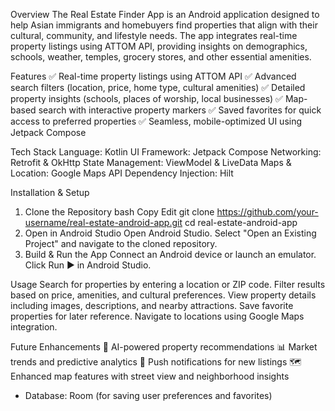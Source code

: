 Overview
The Real Estate Finder App is an Android application designed to help Asian immigrants and homebuyers find properties that align with their cultural, community, and lifestyle needs. The app integrates real-time property listings using ATTOM API, providing insights on demographics, schools, weather, temples, grocery stores, and other essential amenities.

Features
✅ Real-time property listings using ATTOM API
✅ Advanced search filters (location, price, home type, cultural amenities)
✅ Detailed property insights (schools, places of worship, local businesses)
✅ Map-based search with interactive property markers
✅ Saved favorites for quick access to preferred properties
✅ Seamless, mobile-optimized UI using Jetpack Compose

Tech Stack
Language: Kotlin
UI Framework: Jetpack Compose
Networking: Retrofit & OkHttp
State Management: ViewModel & LiveData
Maps & Location: Google Maps API
Dependency Injection: Hilt

Installation & Setup
1. Clone the Repository
bash
Copy
Edit
git clone https://github.com/your-username/real-estate-android-app.git
cd real-estate-android-app
2. Open in Android Studio
Open Android Studio.
Select "Open an Existing Project" and navigate to the cloned repository.
3. Build & Run the App
Connect an Android device or launch an emulator.
Click Run ▶ in Android Studio.

Usage
Search for properties by entering a location or ZIP code.
Filter results based on price, amenities, and cultural preferences.
View property details including images, descriptions, and nearby attractions.
Save favorite properties for later reference.
Navigate to locations using Google Maps integration.

Future Enhancements
🚀 AI-powered property recommendations
📊 Market trends and predictive analytics
🔔 Push notifications for new listings
🗺️ Enhanced map features with street view and neighborhood insights
- Database: Room (for saving user preferences and favorites)

